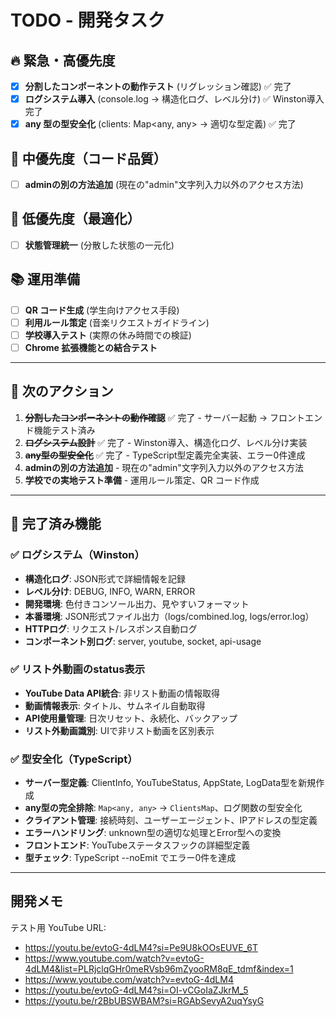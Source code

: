 # TODO - 開発タスク

## 🔥 緊急・高優先度

- [x] **分割したコンポーネントの動作テスト** (リグレッション確認) ✅ 完了
- [x] **ログシステム導入** (console.log → 構造化ログ、レベル分け) ✅ Winston導入完了
- [x] **any 型の型安全化** (clients: Map<any, any> → 適切な型定義) ✅ 完了

## 🔶 中優先度（コード品質）

- [ ] **adminの別の方法追加** (現在の"admin"文字列入力以外のアクセス方法)

## 🔷 低優先度（最適化）

- [ ] **状態管理統一** (分散した状態の一元化)

## 📚 運用準備

- [ ] **QR コード生成** (学生向けアクセス手段)
- [ ] **利用ルール策定** (音楽リクエストガイドライン)
- [ ] **学校導入テスト** (実際の休み時間での検証)
- [ ] **Chrome 拡張機能との結合テスト**

---

## 🎯 次のアクション

1. ~~**分割したコンポーネントの動作確認**~~ ✅ 完了 - サーバー起動 → フロントエンド機能テスト済み
2. ~~**ログシステム設計**~~ ✅ 完了 - Winston導入、構造化ログ、レベル分け実装
3. ~~**any型の型安全化**~~ ✅ 完了 - TypeScript型定義完全実装、エラー0件達成
4. **adminの別の方法追加** - 現在の"admin"文字列入力以外のアクセス方法
5. **学校での実地テスト準備** - 運用ルール策定、QR コード作成

---

## 🎉 完了済み機能

### ✅ **ログシステム（Winston）**
- **構造化ログ**: JSON形式で詳細情報を記録
- **レベル分け**: DEBUG, INFO, WARN, ERROR
- **開発環境**: 色付きコンソール出力、見やすいフォーマット
- **本番環境**: JSON形式ファイル出力（logs/combined.log, logs/error.log）
- **HTTPログ**: リクエスト/レスポンス自動ログ
- **コンポーネント別ログ**: server, youtube, socket, api-usage

### ✅ **リスト外動画のstatus表示**
- **YouTube Data API統合**: 非リスト動画の情報取得
- **動画情報表示**: タイトル、サムネイル自動取得
- **API使用量管理**: 日次リセット、永続化、バックアップ
- **リスト外動画識別**: UIで非リスト動画を区別表示

### ✅ **型安全化（TypeScript）**
- **サーバー型定義**: ClientInfo, YouTubeStatus, AppState, LogData型を新規作成
- **any型の完全排除**: `Map<any, any>` → `ClientsMap`、ログ関数の型安全化
- **クライアント管理**: 接続時刻、ユーザーエージェント、IPアドレスの型定義
- **エラーハンドリング**: unknown型の適切な処理とError型への変換
- **フロントエンド**: YouTubeステータスフックの詳細型定義
- **型チェック**: TypeScript --noEmit でエラー0件を達成

---

## 開発メモ

テスト用 YouTube URL:
- https://youtu.be/evtoG-4dLM4?si=Pe9U8kOOsEUVE_6T
- https://www.youtube.com/watch?v=evtoG-4dLM4&list=PLRjclqGHr0meRVsb96mZyooRM8qE_tdmf&index=1
- https://www.youtube.com/watch?v=evtoG-4dLM4
- https://youtu.be/evtoG-4dLM4?si=OI-vCGoIaZJkrM_5
- https://youtu.be/r2BbUBSWBAM?si=RGAbSevyA2uqYsyG
